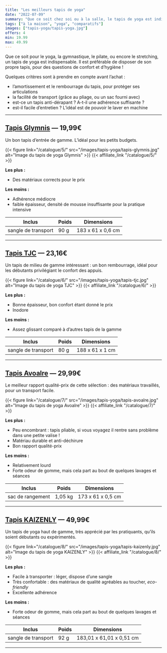 ```yaml
---
title: "Les meilleurs tapis de yoga"
date: "2022-07-09"
summary: "Que ce soit chez soi ou à la salle, le tapis de yoga est indispensable pour faire des séances confortablement !"
tags: ["à la maison", "yoga", "comparatifs"]
images: ["tapis-yoga/tapis-yoga.jpg"]
offers: 4
min: 19.99
max: 49.99
---
```

Que ce soit pour le yoga, la gymnastique, le pilate, ou encore le stretching, un tapis de yoga est indispensable. Il est préférable de disposer de son propre tapis, pour des questions de confort et d’hygiène !

Quelques critères sont à prendre en compte avant l’achat :
- l’amortissement et le rembourrage du tapis, pour protéger ses articulations
- la facilité de transport (grâce au pliage, ou un sac fourni avec)
- est-ce un tapis anti-dérapant ? A-t-il une adhérence suffisante ?
- est-il facile d’entretien ? L’idéal est de pouvoir le laver en machine
---
## [Tapis Glymnis](/catalogue/5/) — 19,99€

Un bon tapis d’entrée de gamme. L’idéal pour les petits budgets.

{{< figure link="/catalogue/5/" src="/images/tapis-yoga/tapis-glymnis.jpg" alt="Image du tapis de yoga Glymnis" >}}
{{< affiliate_link "/catalogue/5/" >}}

**Les plus :**
- Des matériaux corrects pour le prix

**Les moins :**
- Adhérence médiocre
- faible épaisseur, densité de mousse insuffisante pour la pratique intensive

|    Inclus           | Poids |    Dimensions     |
| -----------         | ----- | ----------------  |
| sangle de transport | 90 g  | 183 x 61 x 0,6 cm |
---
## [Tapis TJC](/catalogue/6/) — 23,16€

Un tapis de milieu de gamme intéressant : un bon rembourrage, idéal pour les débutants privilégiant le confort des appuis.

{{< figure link="/catalogue/6/" src="/images/tapis-yoga/tapis-tjc.jpg" alt="Image du tapis de yoga TJC" >}}
{{< affiliate_link "/catalogue/6/" >}}

**Les plus :**
- Bonne épaisseur, bon confort étant donné le prix
- Inodore

**Les moins :**
- Assez glissant comparé à d’autres tapis de la gamme

|    Inclus           | Poids |    Dimensions     |
| -----------         | ----- | ----------------  |
| sangle de transport | 80 g  | 188 x 61 x 1 cm   |
---
## [Tapis Avoalre](/catalogue/7/) — 29,99€

Le meilleur rapport qualité-prix de cette sélection : des matériaux travaillés, pour un transport facile.

{{< figure link="/catalogue/7/" src="/images/tapis-yoga/tapis-avoalre.jpg" alt="Image du tapis de yoga Avoalre" >}}
{{< affiliate_link "/catalogue/7/" >}}

**Les plus :**
- Peu encombrant : tapis pliable, si vous voyagez il rentre sans problème dans une petite valise !
- Matériau durable et anti-déchirure
- Bon rapport qualité-prix


**Les moins :**
- Relativement lourd
- Forte odeur de gomme, mais cela part au bout de quelques lavages et séances

|    Inclus           | Poids    |    Dimensions     |
| -----------         | -----    | ----------------  |
| sac de rangement    | 1,05 kg  | 173 x 61 x 0,5 cm |
---
## [Tapis KAIZENLY](/catalogue/8/) — 49,99€

Un tapis de yoga haut de gamme, très apprécié par les pratiquants, qu’ils soient débutants ou expérimentés.

{{< figure link="/catalogue/8/" src="/images/tapis-yoga/tapis-kaizenly.jpg" alt="Image du tapis de yoga KAIZENLY" >}}
{{< affiliate_link "/catalogue/8/" >}}

**Les plus :**
- Facile à transporter : léger, dispose d’une sangle
- Très confortable : des matériaux de qualité agréables au toucher, *eco-friendly*
- Excellente adhérence

**Les moins :**
- Forte odeur de gomme, mais cela part au bout de quelques lavages et séances

|    Inclus           | Poids    |    Dimensions            |
| -----------         | -----    | ----------------         |
| sangle de transport | 92 g     | 183,01 x 61,01 x 0,51 cm |
---
